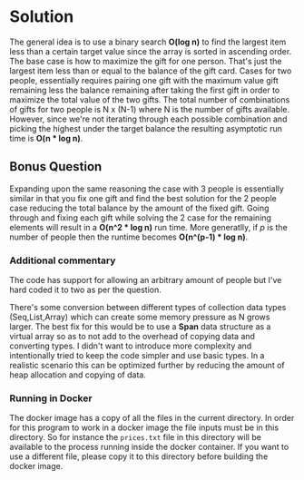 # Solution 

The general idea is to use a binary search **O(log n)** to find the largest item less than a certain target value since the array is sorted in ascending order. The base case is how to maximize the gift for one person. That's just the largest item less than or equal to the balance of the gift card. Cases for two people, essentially requires pairing one gift with the maximum value gift remaining less the balance remaining after taking the first gift in order to maximize the total value of the two gifts. The total number of combinations of gifts for two people is N x (N-1) where N is the number of gifts available. However, since we're not iterating through each possible combination and picking the highest under the target balance the resulting asymptotic run time is **O(n * log n)**.

## Bonus Question
Expanding upon the same reasoning the case with 3 people is essentially similar in that you fix one gift and find the best solution for the 2 people case reducing the total balance by the amount of the fixed gift. Going through and fixing each gift while solving the 2 case for the remaining elements will result in a **O(n^2 * log n)** run time. More generatlly, if _p_ is the number of people then the runtime becomes **O(n^(p-1) * log n)**.


### Additional commentary
The code has support for allowing an arbitrary amount of people but I've hard coded it to two as per the question.

There's some conversion between different types of collection data types (Seq,List,Array) which can create some memory pressure as N grows larger. The best fix for this would be to use a **Span<T>** data structure as a virtual array so as to not add to the overhead of copying data and converting types. I didn't want to introduce more complexity and intentionally tried to keep the code simpler and use basic types. In a realistic scenario this can be optimized further by reducing the amount of heap allocation and copying of data.


### Running in Docker
The docker image has a copy of all the files in the current directory. In order for this program to work in a docker image the file inputs must be in this directory. So for instance the `prices.txt` file in this directory will be available to the process running inside the docker container. If you want to use a different file, please copy it to this directory before building the docker image.
